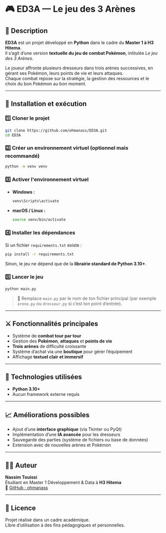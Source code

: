 # 🎮 ED3A — Le jeu des 3 Arènes

## 📝 Description
**ED3A** est un projet développé en **Python** dans le cadre du **Master 1 à H3 Hitema**.  
Il s’agit d’une version **textuelle du jeu de combat Pokémon**, intitulée *Le jeu des 3 Arènes*.

Le joueur affronte plusieurs dresseurs dans trois arènes successives, en gérant ses Pokémon, leurs points de vie et leurs attaques.  
Chaque combat repose sur la stratégie, la gestion des ressources et le choix du bon Pokémon au bon moment.

---

## 🚀 Installation et exécution

### 1️⃣ Cloner le projet
```bash
git clone https://github.com/ohmanass/ED3A.git
cd ED3A
```

### 2️⃣ Créer un environnement virtuel (optionnel mais recommandé)
```bash
python -m venv venv
```

### 3️⃣ Activer l'environnement virtuel
- **Windows :**
  ```bash
  venv\Scripts\activate
  ```
- **macOS / Linux :**
  ```bash
  source venv/bin/activate
  ```

### 4️⃣ Installer les dépendances
Si un fichier `requirements.txt` existe :
```bash
pip install -r requirements.txt
```

Sinon, le jeu ne dépend que de la **librairie standard de Python 3.10+**.

### 5️⃣ Lancer le jeu
```bash
python main.py
```

> 🔧 Remplace `main.py` par le nom de ton fichier principal (par exemple `arene.py` ou `dresseur.py` si c’est ton point d’entrée).

---

## ⚔️ Fonctionnalités principales
- Système de **combat tour par tour**
- Gestion des **Pokémon**, **attaques** et **points de vie**
- **Trois arènes** de difficulté croissante
- Système d’achat via une **boutique** pour gérer l’équipement
- Affichage **textuel clair et immersif**

---

## 🧩 Technologies utilisées
- **Python 3.10+**
- Aucun framework externe requis

---

## 📈 Améliorations possibles
- Ajout d’une **interface graphique** (via Tkinter ou PyQt)
- Implémentation d’une **IA avancée** pour les dresseurs
- Sauvegarde des parties (système de fichiers ou base de données)
- Extension avec de nouvelles arènes et Pokémon

---

## 👨‍💻 Auteur
**Nassim Touissi**  
Étudiant en Master 1 Développement & Data à **H3 Hitema**  
🔗 [GitHub : ohmanass](https://github.com/ohmanass)

---

## 📄 Licence
Projet réalisé dans un cadre académique.  
Libre d’utilisation à des fins pédagogiques et personnelles.
